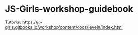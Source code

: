 # JS-Girls-workshop-guidebook

Tutorial: https://js-girls.gitbooks.io/workshop/content/docs/level0/index.html

